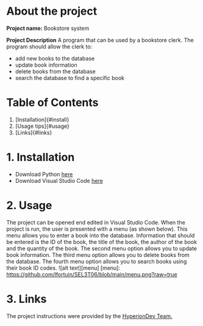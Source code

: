 # About the project
**Project name:** 
  Bookstore system

**Project Description**
 A program that can be used by a bookstore clerk. The program should allow the clerk to:
 + add new books to the database
 + update book information
 + delete books from the database
 + search the database to find a specific book

# Table of Contents
1. [Installation]{#install}
2. [Usage tips]{#usage} 
3. [Links]{#links}

<a name="install"></a>
# 1. Installation
+ Download Python [here](https://www.python.org/downloads/)
+ Download Visual Studio Code [here](https://code.visualstudio.com/download)

<a name="usage"></a>
# 2. Usage
The project can be opened end edited in Visual Studio Code. When the project is run, the user is presented with a menu (as shown below). 
This menu allows you to enter a book into the database. Information that should be entered is the ID of the book, the title of the book, the author of the book and the quantity of the book. The second menu option allows you to update book information. The third menu option allows you to delete books from the database. The fourth menu option allows you to search books using their book ID codes. 
![alt text][menu]
[menu]: https://github.com/lfortuin/SEL3T06/blob/main/menu.png?raw=true

<a name="links"></a>
# 3. Links
The project instructions were provided by the [HyperionDev Team.](https://www.hyperiondev.com/) 
